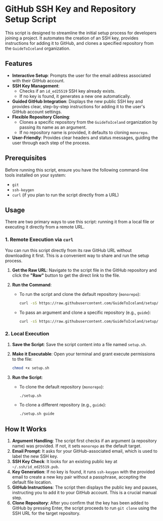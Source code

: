 # GitHub SSH Key and Repository Setup Script

This script is designed to streamline the initial setup process for developers joining a project. It automates the creation of an SSH key, provides instructions for adding it to GitHub, and clones a specified repository from the `GuideToIceland` organization.

## Features

- **Interactive Setup**: Prompts the user for the email address associated with their GitHub account.
- **SSH Key Management**:
    - Checks if an `id_ed25519` SSH key already exists.
    - If no key is found, it generates a new one automatically.
- **Guided GitHub Integration**: Displays the new public SSH key and provides clear, step-by-step instructions for adding it to the user's GitHub account settings.
- **Flexible Repository Cloning**:
    - Clones a specific repository from the `GuideToIceland` organization by passing its name as an argument.
    - If no repository name is provided, it defaults to cloning `monorepo`.
- **User-Friendly**: Provides clear headers and status messages, guiding the user through each step of the process.

## Prerequisites

Before running this script, ensure you have the following command-line tools installed on your system:

- `git`
- `ssh-keygen`
- `curl` (if you plan to run the script directly from a URL)

## Usage

There are two primary ways to use this script: running it from a local file or executing it directly from a remote URL.

### 1. Remote Execution via `curl`

You can run this script directly from its raw GitHub URL without downloading it first. This is a convenient way to share and run the setup process.

1.  **Get the Raw URL**: Navigate to the script file in the GitHub repository and click the **"Raw"** button to get the direct link to the file.

2.  **Run the Command**:
    - To run the script and clone the default repository (`monorepo`):
      ```bash
      curl -sS https://raw.githubusercontent.com/GuideToIceland/setup/main/setup.sh | bash
      ```
    - To pass an argument and clone a specific repository (e.g., `guide`):
      ```bash
      curl -sS https://raw.githubusercontent.com/GuideToIceland/setup/main/setup.sh | bash -s guide
      ```

### 2. Local Execution

1.  **Save the Script**: Save the script content into a file named `setup.sh`.

2.  **Make it Executable**: Open your terminal and grant execute permissions to the file:
    ```bash
    chmod +x setup.sh
    ```

3.  **Run the Script**:
    - To clone the default repository (`monorepo`):
      ```bash
      ./setup.sh
      ```
    - To clone a different repository (e.g., `guide`):
      ```bash
      ./setup.sh guide
      ```

## How It Works

1.  **Argument Handling**: The script first checks if an argument (a repository name) was provided. If not, it sets `monorepo` as the default target.
2.  **Email Prompt**: It asks for your GitHub-associated email, which is used to label the new SSH key.
3.  **SSH Key Check**: It looks for an existing public key at `~/.ssh/id_ed25519.pub`.
4.  **Key Generation**: If no key is found, it runs `ssh-keygen` with the provided email to create a new key pair without a passphrase, accepting the default file location.
5.  **GitHub Instructions**: The script then displays the public key and pauses, instructing you to add it to your GitHub account. This is a crucial manual step.
6.  **Clone Repository**: After you confirm that the key has been added to GitHub by pressing Enter, the script proceeds to run `git clone` using the SSH URL for the target repository.

